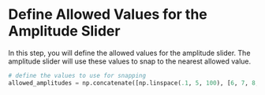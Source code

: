 # Define Allowed Values for the Amplitude Slider

In this step, you will define the allowed values for the amplitude slider. The amplitude slider will use these values to snap to the nearest allowed value.

```python
# define the values to use for snapping
allowed_amplitudes = np.concatenate([np.linspace(.1, 5, 100), [6, 7, 8, 9]])
```
